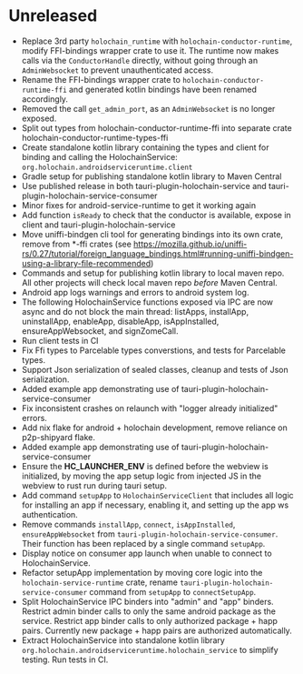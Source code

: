 # Unreleased

- Replace 3rd party `holochain_runtime` with `holochain-conductor-runtime`, modify FFI-bindings wrapper crate to use it. The runtime now makes calls via the `ConductorHandle` directly, without going through an `AdminWebsocket` to prevent unauthenticated access.
- Rename the FFI-bindings wrapper crate to `holochain-conductor-runtime-ffi` and generated kotlin bindings have been renamed accordingly.
- Removed the call `get_admin_port`, as an `AdminWebsocket` is no longer exposed.
- Split out types from holochain-conductor-runtime-ffi into separate crate holochain-conductor-runtime-types-ffi
- Create standalone kotlin library containing the types and client for binding and calling the HolochainService: `org.holochain.androidserviceruntime.client`
- Gradle setup for publishing standalone kotlin library to Maven Central
- Use published release in both tauri-plugin-holochain-service and tauri-plugin-holochain-service-consumer
- Minor fixes for android-service-runtime to get it working again
- Add function `isReady` to check that the conductor is available, expose in client and tauri-plugin-holochain-service
- Move uniffi-bindgen cli tool for generating bindings into its own crate, remove from *-ffi crates (see https://mozilla.github.io/uniffi-rs/0.27/tutorial/foreign_language_bindings.html#running-uniffi-bindgen-using-a-library-file-recommended)
- Commands and setup for publishing kotlin library to local maven repo. All other projects will check local maven repo *before* Maven Central.
- Android app logs warnings and errors to android system log.
- The following HolochainService functions exposed via IPC are now async and do not block the main thread: listApps, installApp, uninstallApp, enableApp, disableApp, isAppInstalled, ensureAppWebsocket, and signZomeCall.
- Run client tests in CI
- Fix Ffi types to Parcelable types converstions, and tests for Parcelable types.
- Support Json serialization of sealed classes, cleanup and tests of Json serialization.
- Added example app demonstrating use of tauri-plugin-holochain-service-consumer
- Fix inconsistent crashes on relaunch with "logger already initialized" errors.
- Add nix flake for android + holochain development, remove reliance on p2p-shipyard flake.
- Added example app demonstrating use of tauri-plugin-holochain-service-consumer
- Ensure the __HC_LAUNCHER_ENV__ is defined before the webview is initialized, by moving the app setup logic from injected JS in the webview to rust run during tauri setup.
- Add command `setupApp` to `HolochainServiceClient` that includes all logic for installing an app if necessary, enabling it, and setting up the app ws authentication.
- Remove commands `installApp`, `connect`, `isAppInstalled`, `ensureAppWebsocket` from `tauri-plugin-holochain-service-consumer`. Their function has been replaced by a single command `setupApp`.
- Display notice on consumer app launch when unable to connect to HolochainService.
- Refactor setupApp implementation by moving core logic into the `holochain-service-runtime` crate, rename `tauri-plugin-holochain-service-consumer` command from `setupApp` to `connectSetupApp`.
- Split HolochainService IPC binders into "admin" and "app" binders. Restrict admin binder calls to only the same android package as the service. Restrict app binder calls to only authorized package + happ pairs. Currently new package + happ pairs are authorized automatically.
- Extract HolochainService into standalone kotlin library `org.holochain.androidserviceruntime.holochain_service` to simplify testing. Run tests in CI.